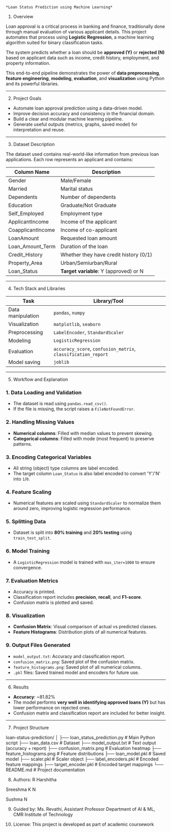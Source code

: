                                                                                   *Loan Status Prediction using Machine Learning*

1) Overview

Loan approval is a critical process in banking and finance, traditionally done through manual evaluation of various applicant details. This project automates that process using **Logistic Regression**, a machine learning algorithm suited for binary classification tasks.

The system predicts whether a loan should be **approved (Y)** or **rejected (N)** based on applicant data such as income, credit history, employment, and property information.

This end-to-end pipeline demonstrates the power of **data preprocessing**, **feature engineering**, **modeling**, **evaluation**, and **visualization** using Python and its powerful libraries.

---

2) Project Goals

- Automate loan approval prediction using a data-driven model.
- Improve decision accuracy and consistency in the financial domain.
- Build a clear and modular machine learning pipeline.
- Generate useful outputs (metrics, graphs, saved model) for interpretation and reuse.

---

3) Dataset Description

The dataset used contains real-world-like information from previous loan applications. Each row represents an applicant and contains:

| Column Name        | Description                                 |
|--------------------|---------------------------------------------|
| Gender             | Male/Female                                 |
| Married            | Marital status                              |
| Dependents         | Number of dependents                        |
| Education          | Graduate/Not Graduate                       |
| Self_Employed      | Employment type                             |
| ApplicantIncome    | Income of the applicant                     |
| CoapplicantIncome  | Income of co-applicant                      |
| LoanAmount         | Requested loan amount                       |
| Loan_Amount_Term   | Duration of the loan                        |
| Credit_History     | Whether they have credit history (0/1)      |
| Property_Area      | Urban/Semiurban/Rural                       |
| Loan_Status        | **Target variable**: Y (approved) or N      |

---

4) Tech Stack and Libraries

| Task                     | Library/Tool         |
|--------------------------|----------------------|
| Data manipulation        | `pandas`, `numpy`    |
| Visualization            | `matplotlib`, `seaborn` |
| Preprocessing            | `LabelEncoder`, `StandardScaler` |
| Modeling                 | `LogisticRegression` |
| Evaluation               | `accuracy_score`, `confusion_matrix`, `classification_report` |
| Model saving             | `joblib`             |

---

5) Workflow and Explanation

### 1. Data Loading and Validation
- The dataset is read using `pandas.read_csv()`.
- If the file is missing, the script raises a `FileNotFoundError`.

### 2. Handling Missing Values
- **Numerical columns**: Filled with median values to prevent skewing.
- **Categorical columns**: Filled with mode (most frequent) to preserve patterns.

### 3. Encoding Categorical Variables
- All string (object) type columns are label encoded.
- The target column `Loan_Status` is also label encoded to convert 'Y'/'N' into `1`/`0`.

### 4. Feature Scaling
- Numerical features are scaled using `StandardScaler` to normalize them around zero, improving logistic regression performance.

### 5. Splitting Data
- Dataset is split into **80% training** and **20% testing** using `train_test_split`.

### 6. Model Training
- A `LogisticRegression` model is trained with `max_iter=1000` to ensure convergence.

### 7. Evaluation Metrics
- Accuracy is printed.
- Classification report includes **precision**, **recall**, and **F1-score**.
- Confusion matrix is plotted and saved.

### 8. Visualization
- **Confusion Matrix**: Visual comparison of actual vs predicted classes.
- **Feature Histograms**: Distribution plots of all numerical features.

### 9. Output Files Generated
- `model_output.txt`: Accuracy and classification report.
- `confusion_matrix.png`: Saved plot of the confusion matrix.
- `feature_histograms.png`: Saved plot of all numerical columns.
- `.pkl` files: Saved trained model and encoders for future use.

---

6) Results

- **Accuracy**: ~81.82%
- The model performs **very well in identifying approved loans (Y)** but has lower performance on rejected ones.
- Confusion matrix and classification report are included for better insight.

---

7) Project Structure

loan-status-prediction/
│
├── loan_status_prediction.py # Main Python script
├── loan_data.csv # Dataset
├── model_output.txt # Text output (accuracy + report)
├── confusion_matrix.png # Evaluation heatmap
├── feature_histograms.png # Feature distributions
├── loan_model.pkl # Saved model
├── scaler.pkl # Scaler object
├── label_encoders.pkl # Encoded feature mappings
├── target_encoder.pkl # Encoded target mappings
└── README.md # Project documentation

8) Authors:
R Harshitha 

Sreeshma K N 

Sushma N 

9) Guided by: Ms. Revathi, Assistant Professor
Department of AI & ML, CMR Institute of Technology

10) License:
This project is developed as part of academic coursework
